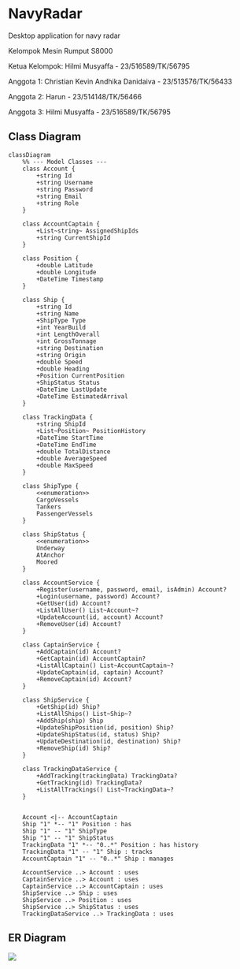 # NavyRadar

Desktop application for navy radar

Kelompok Mesin Rumput S8000

Ketua Kelompok: Hilmi Musyaffa - 23/516589/TK/56795

Anggota 1: Christian Kevin Andhika Danidaiva - 23/513576/TK/56433

Anggota 2: Harun - 23/514148/TK/56466

Anggota 3: Hilmi Musyaffa - 23/516589/TK/56795

## Class Diagram

```mermaid
classDiagram
    %% --- Model Classes ---
    class Account {
        +string Id
        +string Username
        +string Password
        +string Email
        +string Role
    }

    class AccountCaptain {
        +List~string~ AssignedShipIds
        +string CurrentShipId
    }

    class Position {
        +double Latitude
        +double Longitude
        +DateTime Timestamp
    }

    class Ship {
        +string Id
        +string Name
        +ShipType Type
        +int YearBuild
        +int LengthOverall
        +int GrossTonnage
        +string Destination
        +string Origin
        +double Speed
        +double Heading
        +Position CurrentPosition
        +ShipStatus Status
        +DateTime LastUpdate
        +DateTime EstimatedArrival
    }

    class TrackingData {
        +string ShipId
        +List~Position~ PositionHistory
        +DateTime StartTime
        +DateTime EndTime
        +double TotalDistance
        +double AverageSpeed
        +double MaxSpeed
    }

    class ShipType {
        <<enumeration>>
        CargoVessels
        Tankers
        PassengerVessels
    }

    class ShipStatus {
        <<enumeration>>
        Underway
        AtAnchor
        Moored
    }

    class AccountService {
        +Register(username, password, email, isAdmin) Account?
        +Login(username, password) Account?
        +GetUser(id) Account?
        +ListAllUser() List~Account~?
        +UpdateAccount(id, account) Account?
        +RemoveUser(id) Account?
    }

    class CaptainService {
        +AddCaptain(id) Account?
        +GetCaptain(id) AccountCaptain?
        +ListAllCaptain() List~AccountCaptain~?
        +UpdateCaptain(id, captain) Account?
        +RemoveCaptain(id) Account?
    }

    class ShipService {
        +GetShip(id) Ship?
        +ListAllShips() List~Ship~?
        +AddShip(ship) Ship
        +UpdateShipPosition(id, position) Ship?
        +UpdateShipStatus(id, status) Ship?
        +UpdateDestination(id, destination) Ship?
        +RemoveShip(id) Ship?
    }

    class TrackingDataService {
        +AddTracking(trackingData) TrackingData?
        +GetTracking(id) TrackingData?
        +ListAllTrackings() List~TrackingData~?
    }


    Account <|-- AccountCaptain
    Ship "1" *-- "1" Position : has
    Ship "1" -- "1" ShipType
    Ship "1" -- "1" ShipStatus
    TrackingData "1" *-- "0..*" Position : has history
    TrackingData "1" -- "1" Ship : tracks
    AccountCaptain "1" -- "0..*" Ship : manages

    AccountService ..> Account : uses
    CaptainService ..> Account : uses
    CaptainService ..> AccountCaptain : uses
    ShipService ..> Ship : uses
    ShipService ..> Position : uses
    ShipService ..> ShipStatus : uses
    TrackingDataService ..> TrackingData : uses
```

## ER Diagram

<picture>
  <source media="(prefers-color-scheme: dark)" srcset="https://github.com/user-attachments/assets/fb8f27ad-6548-47fa-a023-471423577649">
  <img src="https://github.com/user-attachments/assets/d21727d2-ade3-4e25-b939-2eed5ed3ed4a">
</picture>
